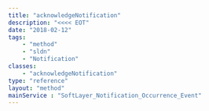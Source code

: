 ```yaml
---
title: "acknowledgeNotification"
description: "<<<< EOT"
date: "2018-02-12"
tags:
    - "method"
    - "sldn"
    - "Notification"
classes:
    - "acknowledgeNotification"
type: "reference"
layout: "method"
mainService : "SoftLayer_Notification_Occurrence_Event"
---
```

